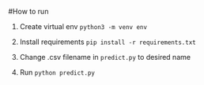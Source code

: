 #How to run

1. Create virtual env
`python3 -m venv env`

2. Install requirements
`pip install -r requirements.txt` 

3. Change .csv filename in `predict.py` to desired name

4. Run `python predict.py`